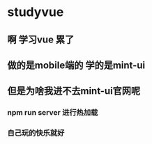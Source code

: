 # studyvue

## 啊 学习vue 累了

## 做的是mobile端的 学的是mint-ui

## 但是为啥我进不去mint-ui官网呢

### npm run server 进行热加载

### 自己玩的快乐就好